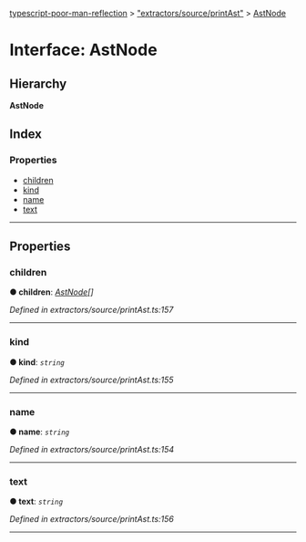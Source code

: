 [typescript-poor-man-reflection](../README.md) > ["extractors/source/printAst"](../modules/_extractors_source_printast_.md) > [AstNode](../interfaces/_extractors_source_printast_.astnode.md)

# Interface: AstNode

## Hierarchy

**AstNode**

## Index

### Properties

* [children](_extractors_source_printast_.astnode.md#children)
* [kind](_extractors_source_printast_.astnode.md#kind)
* [name](_extractors_source_printast_.astnode.md#name)
* [text](_extractors_source_printast_.astnode.md#text)

---

## Properties

<a id="children"></a>

###  children

**● children**: *[AstNode](_extractors_source_printast_.astnode.md)[]*

*Defined in extractors/source/printAst.ts:157*

___
<a id="kind"></a>

###  kind

**● kind**: *`string`*

*Defined in extractors/source/printAst.ts:155*

___
<a id="name"></a>

###  name

**● name**: *`string`*

*Defined in extractors/source/printAst.ts:154*

___
<a id="text"></a>

###  text

**● text**: *`string`*

*Defined in extractors/source/printAst.ts:156*

___

